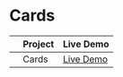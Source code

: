 # Cards


|     | Project           | Live Demo                                                             |
| :-: | ----------------- | --------------------------------------------------------------        |
|     | Cards             | [Live Demo](https://valderlanjs.github.io/Cards/)                  |
